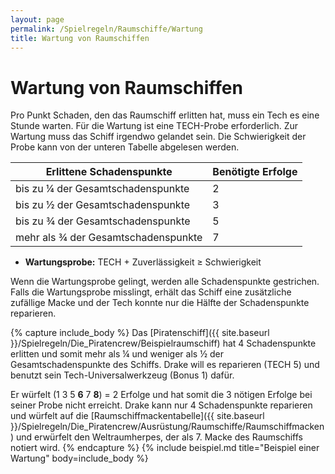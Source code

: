 ```yaml
---
layout: page
permalink: /Spielregeln/Raumschiffe/Wartung
title: Wartung von Raumschiffen
---
```


# Wartung von Raumschiffen

Pro Punkt Schaden, den das Raumschiff erlitten hat, muss ein Tech es eine Stunde warten. Für die Wartung ist eine TECH-Probe erforderlich. Zur Wartung muss das Schiff irgendwo gelandet sein. Die Schwierigkeit der Probe kann von der unteren Tabelle abgelesen werden.

<table>
<thead>
<tr><th>Erlittene Schadenspunkte</th><th>Benötigte Erfolge</th></tr>
</thead>
<tbody>
<tr><td>bis zu &frac14; der Gesamtschadenspunkte</td><td>2</td></tr>
<tr><td>bis zu &frac12; der Gesamtschadenspunkte</td><td>3</td></tr>
<tr><td>bis zu &frac34; der Gesamtschadenspunkte</td><td>5</td></tr>
<tr><td>mehr als &frac34; der Gesamtschadenspunkte</td><td>7</td></tr>
</tbody>
</table>

- **Wartungsprobe:** TECH + Zuverlässigkeit &ge; Schwierigkeit

Wenn die Wartungsprobe gelingt, werden alle Schadenspunkte gestrichen. Falls die Wartungsprobe misslingt, erhält das Schiff eine zusätzliche zufällige Macke und der Tech konnte nur die Hälfte der Schadenspunkte reparieren.

{% capture include_body %}
Das [Piratenschiff]({{ site.baseurl }}/Spielregeln/Die_Piratencrew/Beispielraumschiff) hat 4 Schadenspunkte erlitten und somit mehr als &frac14; und weniger als &frac12; der Gesamtschadenspunkte des Schiffs. Drake will es reparieren (TECH 5) und benutzt sein Tech-Universalwerkzeug (Bonus 1) dafür.

Er würfelt (1 3 5 **6** 7 **8**) = 2 Erfolge und hat somit die 3 nötigen Erfolge bei seiner Probe nicht erreicht. Drake kann nur 4 Schadenspunkte reparieren und würfelt auf die [Raumschiffmackentabelle]({{ site.baseurl }}/Spielregeln/Die_Piratencrew/Ausrüstung/Raumschiffe/Raumschiffmacken) und erwürfelt den Weltraumherpes, der als 7. Macke des Raumschiffs notiert wird.
{% endcapture %}
{% include beispiel.md title="Beispiel einer Wartung" body=include_body %}
